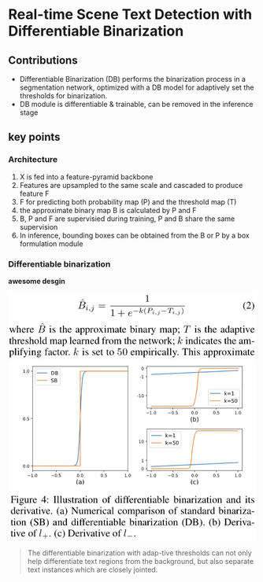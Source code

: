 # Real-time Scene Text Detection with Differentiable Binarization

## Contributions

- Differentiable Binarization (DB) performs the binarization process in a segmentation network, optimized with a DB model for adaptively set the thresholds for binarization.
- DB module is differentiable & trainable, can be removed in the inference stage 

## key points

### Architecture
1. X is fed into a feature-pyramid backbone
2. Features are upsampled to the same scale and cascaded to produce feature F
3. F for predicting both probability map (P) and the threshold map (T)
4. the approximate binary map B is calculated by P and F
5. B, P and F are supervisied during training, P and B share the same supervision 
6. In inference, bounding boxes can be obtained from the B or P by a box formulation module 

### Differentiable binarization 

**awesome desgin**

![DB](./img/db.png)
![DB plot](img/db_polt.png)

> The differentiable binarization with adap-tive thresholds can not only help differentiate text regions from the background, but also separate text instances which are closely jointed.



